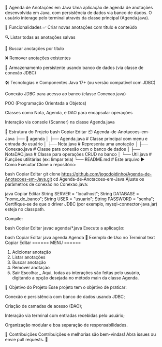 📝 Agenda de Anotações em Java
Uma aplicação de agenda de anotações desenvolvida em Java, com persistência de dados via banco de dados. O usuário interage pelo terminal através da classe principal (Agenda.java).

🚀 Funcionalidades
✅ Criar novas anotações com título e conteúdo

🔍 Listar todas as anotações salvas

🔎 Buscar anotações por título

❌ Remover anotações existentes

💾 Armazenamento persistente usando banco de dados (via classe de conexão JDBC)

🛠️ Tecnologias e Componentes
Java 17+ (ou versão compatível com JDBC)

Conexão JDBC para acesso ao banco (classe Conexao.java)

POO (Programação Orientada a Objetos)

Classes como Nota, Agenda, e DAO para encapsular operações

Interação via console (Scanner) na classe Agenda.java

📁 Estrutura do Projeto
bash
Copiar
Editar
📦 Agenda-de-Anotacoes-em-Java
├── 📂 agenda
│   ├── Agenda.java        # Classe principal com menu e entrada do usuário
│   ├── Nota.java          # Representa uma anotação
│   ├── Conexao.java       # Classe para conexão com o banco de dados
│   ├── NotaDAO.java       # Classe para operações CRUD no banco
│   └── Util.java          # Funções utilitárias (ex: limpar tela)
└── README.md              # Este arquivo
▶️ Como Executar
Clone o repositório:

bash
Copiar
Editar
git clone https://github.com/jogodoidinho/Agenda-de-Anotacoes-em-Java.git
cd Agenda-de-Anotacoes-em-Java
Ajuste os parâmetros de conexão no Conexao.java:

java
Copiar
Editar
String SERVER = "localhost";
String DATABASE = "nome_do_banco";
String USER = "usuario";
String PASSWORD = "senha";
Certifique-se de que o driver JDBC (por exemplo, mysql-connector-java.jar) esteja no classpath.

Compile:

bash
Copiar
Editar
javac agenda/*.java
Execute a aplicação:

bash
Copiar
Editar
java agenda.Agenda
🧪 Exemplo de Uso no Terminal
text
Copiar
Editar
====== MENU ======
1. Adicionar anotação
2. Listar anotações
3. Buscar anotação
4. Remover anotação
5. Sair
Escolha: _
Aqui, todas as interações são feitas pelo usuário, digitando a opção desejada no método main da classe Agenda.

📌 Objetivo do Projeto
Esse projeto tem o objetivo de praticar:

Conexão e persistência com banco de dados usando JDBC;

Criação de camadas de acesso (DAO);

Interação via terminal com entradas recebidas pelo usuário;

Organização modular e boa separação de responsabilidades.

🤝 Contribuições
Contribuições e melhorias são bem-vindas! Abra issues ou envie pull requests. 🙂
